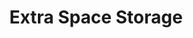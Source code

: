 ---
title: "Extra Space Storage"
url: /pittsburgh/extra-space-storage-park-manor-boulevard/
shop: storage rental
---